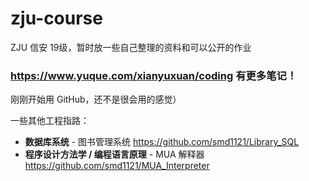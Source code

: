 # zju-course

ZJU 信安 19级，暂时放一些自己整理的资料和可以公开的作业



### https://www.yuque.com/xianyuxuan/coding 有更多笔记！

刚刚开始用 GitHub，还不是很会用的感觉）



一些其他工程指路：

- **数据库系统** - 图书管理系统 https://github.com/smd1121/Library_SQL
- **程序设计方法学 / 编程语言原理** - MUA 解释器 https://github.com/smd1121/MUA_Interpreter

